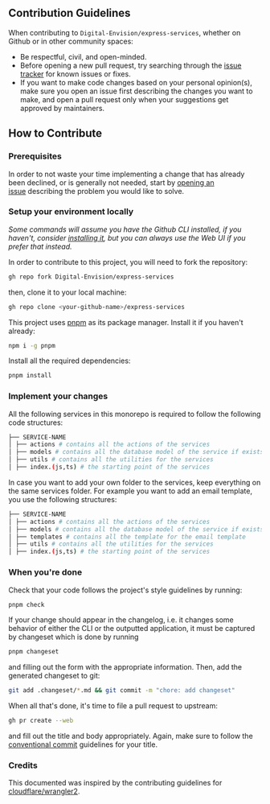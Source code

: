 <h2 id="table">Contribution Guidelines</h2>

When contributing to `Digital-Envision/express-services`, whether on Github or in other community spaces:

- Be respectful, civil, and open-minded.
- Before opening a new pull request, try searching through the [issue tracker](https://github.com/Digital-Envision/express-services/issues) for known issues or fixes.
- If you want to make code changes based on your personal opinion(s), make sure you open an issue first describing the changes you want to make, and open a pull request only when your suggestions get approved by maintainers.

<h2 id="contribute">How to Contribute</h2>

### Prerequisites

In order to not waste your time implementing a change that has already been declined, or is generally not needed, start by [opening an issue](https://github.com/Digital-Envision/express-services/issues/new/choose) describing the problem you would like to solve.

### Setup your environment locally

_Some commands will assume you have the Github CLI installed, if you haven't, consider [installing it](https://github.com/cli/cli#installation), but you can always use the Web UI if you prefer that instead._

In order to contribute to this project, you will need to fork the repository:

```bash
gh repo fork Digital-Envision/express-services
```

then, clone it to your local machine:

```bash
gh repo clone <your-github-name>/express-services
```

This project uses [pnpm](https://pnpm.io/) as its package manager. Install it if you haven't already:

```bash
npm i -g pnpm
```

Install all the required dependencies:

```bash
pnpm install
```

### Implement your changes

All the following services in this monorepo is required to follow the following code structures:

```bash
├── SERVICE-NAME
│ ├── actions # contains all the actions of the services
│ ├── models # contains all the database model of the service if exists
│ ├── utils # contains all the utilities for the services
│ ├── index.(js,ts) # the starting point of the services
```

In case you want to add your own folder to the services, keep everything on the same services folder. For example you want to add an email template, you use the following structures:

```bash
├── SERVICE-NAME
│ ├── actions # contains all the actions of the services
│ ├── models # contains all the database model of the service if exists
│ ├── templates # contains all the template for the email template
│ ├── utils # contains all the utilities for the services
│ ├── index.(js,ts) # the starting point of the services
```

### When you're done

Check that your code follows the project's style guidelines by running:

```bash
pnpm check
```

If your change should appear in the changelog, i.e. it changes some behavior of either the CLI or the outputted application, it must be captured by changeset which is done by running

```bash
pnpm changeset
```

and filling out the form with the appropriate information. Then, add the generated changeset to git:

```bash
git add .changeset/*.md && git commit -m "chore: add changeset"
```

When all that's done, it's time to file a pull request to upstream:

```bash
gh pr create --web
```

and fill out the title and body appropriately. Again, make sure to follow the [conventional commit](https://www.conventionalcommits.org/en/v1.0.0/) guidelines for your title.

### Credits

This documented was inspired by the contributing guidelines for [cloudflare/wrangler2](https://github.com/cloudflare/wrangler2/blob/main/CONTRIBUTING.md).
